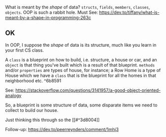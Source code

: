 What is meant by the _shape_ of data? `structs`, `fields`, `members`, `classes`, `objects`. OOP is such a rabbit hole. Must See: 
https://dev.to/tiffany/what-is-meant-by-a-shape-in-programming-263c

## OK

In OOP, I suppose the *shape* of data is its structure, much like you learn in your first CS class.

A `class` is a blueprint on how to build, i.e. structure, a house or car, and an `object` is that thing you've built which is a result of that blueprint. `methods` and/or `properties` are types of house, for instance; a Row Home is a type of House which we have a `class` that is the blueprint for all the homes in that neighborhood etc. ^6b8591

See: https://stackoverflow.com/questions/3141957/a-good-object-oriented-analogy

So, a blueprint is some structure of data, some disparate items we need to collect to build our house. 


Just thinking this through so the [[#^3d8004]]



Follow-up: https://dev.to/peerreynders/comment/1mhj3


